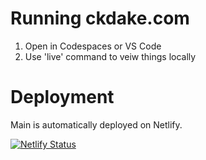 Running ckdake.com
==================

1. Open in Codespaces or VS Code
1. Use 'live' command to veiw things locally

Deployment
==================

Main is automatically deployed on Netlify.

[![Netlify Status](https://api.netlify.com/api/v1/badges/31305084-0222-492d-b2ae-45676889a599/deploy-status)](https://app.netlify.com/sites/ckdake-com-prod/deploys)
